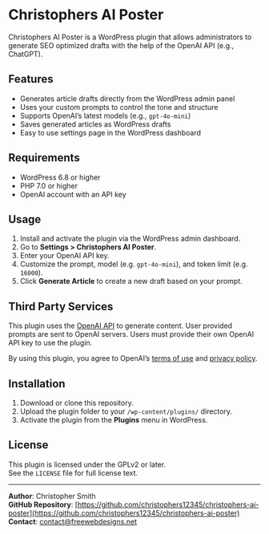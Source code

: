 # Christophers AI Poster

Christophers AI Poster is a WordPress plugin that allows administrators to generate SEO optimized drafts with the help of the OpenAI API (e.g., ChatGPT).

## Features

- Generates article drafts directly from the WordPress admin panel
- Uses your custom prompts to control the tone and structure
- Supports OpenAI’s latest models (e.g., `gpt-4o-mini`)
- Saves generated articles as WordPress drafts
- Easy to use settings page in the WordPress dashboard

## Requirements

- WordPress 6.8 or higher  
- PHP 7.0 or higher  
- OpenAI account with an API key

## Usage

1. Install and activate the plugin via the WordPress admin dashboard.
2. Go to **Settings > Christophers AI Poster**.
3. Enter your OpenAI API key.
4. Customize the prompt, model (e.g. `gpt-4o-mini`), and token limit (e.g. `16000`).
5. Click **Generate Article** to create a new draft based on your prompt.

## Third Party Services

This plugin uses the [OpenAI API](https://platform.openai.com/docs) to generate content. User provided prompts are sent to OpenAI servers. Users must provide their own OpenAI API key to use the plugin.

By using this plugin, you agree to OpenAI’s [terms of use](https://openai.com/policies/terms-of-use) and [privacy policy](https://openai.com/policies/privacy-policy).

## Installation

1. Download or clone this repository.
2. Upload the plugin folder to your `/wp-content/plugins/` directory.
3. Activate the plugin from the **Plugins** menu in WordPress.

## License

This plugin is licensed under the GPLv2 or later.  
See the `LICENSE` file for full license text.

---

**Author**: Christopher Smith  
**GitHub Repository**: [https://github.com/christophers12345/christophers-ai-poster](https://github.com/christophers12345/christophers-ai-poster)  
**Contact**: contact@freewebdesigns.net
